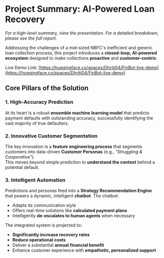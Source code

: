 # Project Summary: AI-Powered Loan Recovery

_For a high-level summary, view the presentation. For a detailed breakdown, please see the full report._

Addressing the challenges of a mid-sized NBFC's inefficient and generic loan collection process, this project introduces a **closed-loop, AI-powered ecosystem** designed to make collections **proactive** and **customer-centric**.

Live Demo Link: [https://huggingface.co/spaces/Dhriti04/FinBot-live-demo](https://huggingface.co/spaces/Dhriti04/FinBot-live-demo)

## Core Pillars of the Solution

### 1. High-Accuracy Prediction
At its heart is a robust **ensemble machine learning model** that predicts payment defaults with outstanding accuracy, successfully identifying the vast majority of true defaulters.

### 2. Innovative Customer Segmentation
The key innovation is a **feature engineering process** that segments customers into data-driven **Customer Personas** (e.g., _"Struggling & Cooperative"_).  
This moves beyond simple prediction to **understand the context** behind a potential default.

### 3. Intelligent Automation
Predictions and personas feed into a **Strategy Recommendation Engine** that powers a dynamic, intelligent **chatbot**. The chatbot:
- Adapts its communication style
- Offers real-time solutions like **calculated payment plans**
- Intelligently **de-escalates to human agents** when necessary

The integrated system is projected to:
- **Significantly increase recovery rates**
- **Reduce operational costs**
- Deliver a substantial **annual financial benefit**
- Enhance customer experience with **empathetic, personalized support**
